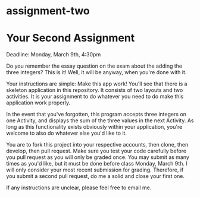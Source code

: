 # assignment-two
Your Second Assignment
==========

Deadline: Monday, March 9th, 4:30pm

Do you remember the essay question on the exam about the adding the three integers? This is it! Well, it will be anyway, when you're done with it.

Your instructions are simple: Make this app work! You'll see that there is a skeleton application in this repository. It consists of two layouts and two activities. It is your assignment to do whatever you need to do make this application work properly.

In the event that you've forgotten, this program accepts three integers on one Activity, and displays the sum of the three values in the next Activity. As long as this functionality exists obviously within your application, you're welcome to also do whatever else you'd like to it.

You are to fork this project into your respective accounts, then clone, then develop, then pull request. Make sure you test your code carefully before you pull request as you will only be graded once. You may submit as many times as you'd like, but it must be done before class Monday, March 9th. I will only consider your most recent submission for grading. Therefore, if you submit a second pull request, do me a solid and close your first one.

If any instructions are unclear, please feel free to email me.
